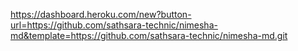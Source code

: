 https://dashboard.heroku.com/new?button-url=https://github.com/sathsara-technic/nimesha-md&template=https://github.com/sathsara-technic/nimesha-md.git
